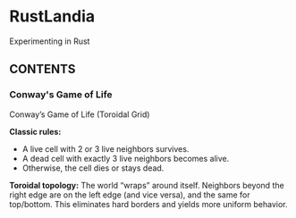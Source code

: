 # RustLandia
Experimenting in Rust


## CONTENTS

### Conway's Game of Life
Conway’s Game of Life (Toroidal Grid)

**Classic rules:**
- A live cell with 2 or 3 live neighbors survives.
- A dead cell with exactly 3 live neighbors becomes alive.
- Otherwise, the cell dies or stays dead.

**Toroidal topology:**
The world “wraps” around itself. Neighbors beyond the right edge are on the left edge (and vice versa), and the same for top/bottom. This eliminates hard borders and yields more uniform behavior.
